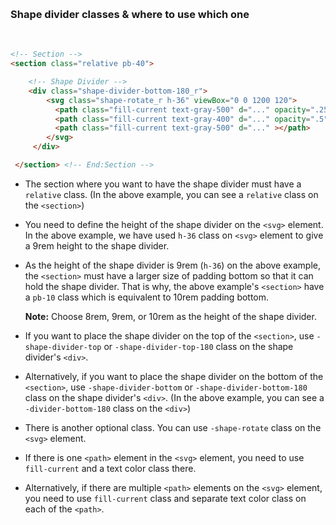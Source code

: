 
&nbsp;
### Shape divider classes & where to use which one

&nbsp;



```html
<!-- Section --> 
<section class="relative pb-40">

    <!-- Shape Divider -->
    <div class="shape-divider-bottom-180_r">
        <svg class="shape-rotate_r h-36" viewBox="0 0 1200 120">
          <path class="fill-current text-gray-500" d="..." opacity=".25" ></path>
          <path class="fill-current text-gray-400" d="..." opacity=".5" ></path>
          <path class="fill-current text-gray-500" d="..." ></path>
        </svg>
     </div>

 </section> <!-- End:Section --> 
```


- The section where you want to have the shape divider must have a `relative` class. (In the above example, you can see a `relative` class on the `<section>`)

  

- You need to define the height of the shape divider on the `<svg>` element. In the above example, we have used `h-36` class on `<svg>` element to give a 9rem height to the shape divider.

  

- As the height of the shape divider is 9rem (`h-36`) on the above example, the  `<section>` must have a larger size of padding bottom so that it can hold the shape divider. That is why, the above example's `<section>` have a `pb-10` class which is equivalent to 10rem padding bottom.



  **Note:** Choose 8rem, 9rem, or 10rem as the height of the shape divider.

  

- If you want to place the shape divider on the top of the `<section>`,  use `-shape-divider-top`  or `-shape-divider-top-180`  class on the shape divider's `<div>`.

  

- Alternatively, if you want to place the shape divider on the bottom of the `<section>`,  use `-shape-divider-bottom`  or `-shape-divider-bottom-180`  class on the shape divider's `<div>`. (In the above example, you can see a `-divider-bottom-180` class on the `<div>`)

  

- There is another optional class. You can use `-shape-rotate` class on the `<svg>` element. 

  

- If there is one `<path>` element in the  `<svg>` element, you need to use `fill-current` and a text color class there. 

  

- Alternatively, if there are multiple `<path>` elements on the  `<svg>` element,  you need to use `fill-current` class and separate text color class on each of the `<path>`. 

  






